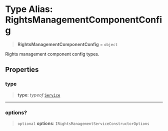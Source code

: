# Type Alias: RightsManagementComponentConfig

> **RightsManagementComponentConfig** = `object`

Rights management component config types.

## Properties

### type

> **type**: *typeof* [`Service`](../variables/RightsManagementComponentType.md#service)

***

### options?

> `optional` **options**: `IRightsManagementServiceConstructorOptions`
